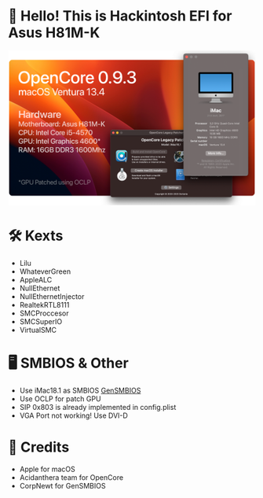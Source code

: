 # 👋 Hello! This is Hackintosh EFI for Asus H81M-K
![Banner](Banner.png)

# 🛠 Kexts
- Lilu
- WhateverGreen
- AppleALC
- NullEthernet
- NullEthernetInjector
- RealtekRTL8111
- SMCProccesor
- SMCSuperIO
- VirtualSMC

# 🖥 SMBIOS & Other
- Use iMac18.1 as SMBIOS [GenSMBIOS](https://https://github.com/corpnewt/GenSMBIOS)
- Use OCLP for patch GPU
- SIP 0x803 is already implemented in config.plist
- VGA Port not working! Use DVI-D

# 💖 Credits
- Apple for macOS
- Acidanthera team for OpenCore
- CorpNewt for GenSMBIOS
